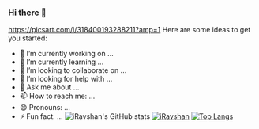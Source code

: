 ### Hi there 👋
https://picsart.com/i/318400193288211?amp=1
Here are some ideas to get you started:

- 🔭 I’m currently working on ...
- 🌱 I’m currently learning ...
- 👯 I’m looking to collaborate on ...
- 🤔 I’m looking for help with ...
- 💬 Ask me about ...
- 📫 How to reach me: ...
- 😄 Pronouns: ...
- ⚡ Fun fact: ...
![iRavshan's GitHub stats](https://github-readme-stats.vercel.app/api?username=iRavshan&show_icons=true&theme=radical)
[![iRavshan](https://github-readme-stats.vercel.app/api/pin/?username=iRavshan&repo=Procode)](https://github.com/iRavshan/Procode&theme=radical)
[![Top Langs](https://github-readme-stats.vercel.app/api/top-langs/?username=iRavshan)](https://github.com/iRavshan/github-readme-stats)

